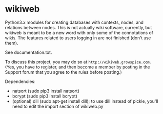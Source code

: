 # wikiweb
Python3.x modules for creating databases with contexts, nodes, and relations between nodes. This is not actually wiki software, currently, but wikiweb is meant to be a new word with only some of the connotations of wikis. The features related to users logging in are not finished (don't use them).

See documentation.txt.

To discuss this project, you may do so at `http://wikiweb.growspice.com`. (Yes, you have to register, and then become a member by posting in the Support forum that you agree to the rules before posting.)

Dependencies:
* natsort (sudo pip3 install natsort)
* bcrypt (sudo pip3 install bcrypt)
* (optional) dill (sudo apt-get install dill); to use dill instead of pickle, you'll need to edit the import section of wikiweb.py
